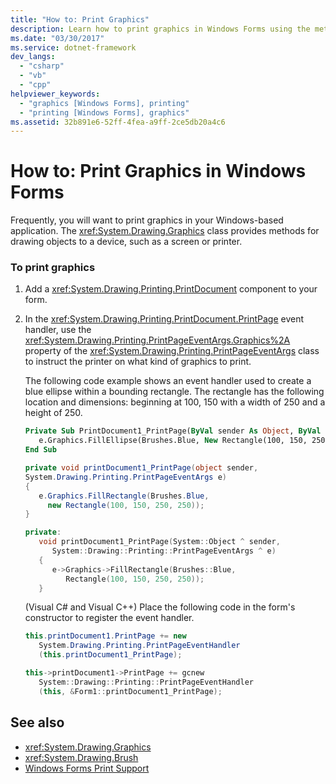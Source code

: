 ```yaml
---
title: "How to: Print Graphics"
description: Learn how to print graphics in Windows Forms using the methods in the System.Drawing.Graphics class to draw objects to a device.
ms.date: "03/30/2017"
ms.service: dotnet-framework
dev_langs:
  - "csharp"
  - "vb"
  - "cpp"
helpviewer_keywords:
  - "graphics [Windows Forms], printing"
  - "printing [Windows Forms], graphics"
ms.assetid: 32b891e6-52ff-4fea-a9ff-2ce5db20a4c6
---
```

# How to: Print Graphics in Windows Forms

Frequently, you will want to print graphics in your Windows-based application. The <xref:System.Drawing.Graphics> class provides methods for drawing objects to a device, such as a screen or printer.

### To print graphics

1. Add a <xref:System.Drawing.Printing.PrintDocument> component to your form.

2. In the <xref:System.Drawing.Printing.PrintDocument.PrintPage> event handler, use the <xref:System.Drawing.Printing.PrintPageEventArgs.Graphics%2A> property of the <xref:System.Drawing.Printing.PrintPageEventArgs> class to instruct the printer on what kind of graphics to print.

     The following code example shows an event handler used to create a blue ellipse within a bounding rectangle. The rectangle has the following location and dimensions: beginning at 100, 150 with a width of 250 and a height of 250.

    ```vb
    Private Sub PrintDocument1_PrintPage(ByVal sender As Object, ByVal e As System.Drawing.Printing.PrintPageEventArgs) Handles PrintDocument1.PrintPage
       e.Graphics.FillEllipse(Brushes.Blue, New Rectangle(100, 150, 250, 250))
    End Sub
    ```

    ```csharp
    private void printDocument1_PrintPage(object sender,
    System.Drawing.Printing.PrintPageEventArgs e)
    {
       e.Graphics.FillRectangle(Brushes.Blue,
         new Rectangle(100, 150, 250, 250));
    }
    ```

    ```cpp
    private:
       void printDocument1_PrintPage(System::Object ^ sender,
          System::Drawing::Printing::PrintPageEventArgs ^ e)
       {
          e->Graphics->FillRectangle(Brushes::Blue,
             Rectangle(100, 150, 250, 250));
       }
    ```

     (Visual C# and Visual C++) Place the following code in the form's constructor to register the event handler.

    ```csharp
    this.printDocument1.PrintPage += new
       System.Drawing.Printing.PrintPageEventHandler
       (this.printDocument1_PrintPage);
    ```

    ```cpp
    this->printDocument1->PrintPage += gcnew
       System::Drawing::Printing::PrintPageEventHandler
       (this, &Form1::printDocument1_PrintPage);
    ```

## See also

- <xref:System.Drawing.Graphics>
- <xref:System.Drawing.Brush>
- [Windows Forms Print Support](../printing/overview.md)
